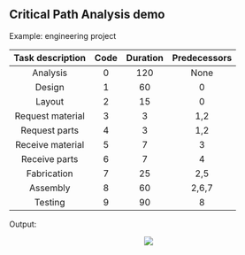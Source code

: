 ## Critical Path Analysis demo

Example: engineering project

| Task description |  Code  | Duration | Predecessors |
|:----------------:|:------:|:--------:|:------------:|
|     Analysis     |   0    |   120    |     None     |
|      Design      |   1    |    60    |      0       |
|      Layout      |   2    |    15    |      0       |
| Request material |   3    |    3     |     1,2      |
|  Request parts   |   4    |    3     |     1,2      |
| Receive material |   5    |    7     |      3       |
|  Receive parts   |   6    |    7     |      4       |
|   Fabrication    |   7    |    25    |     2,5      |
|     Assembly     |   8    |    60    |    2,6,7     |
|     Testing      |   9    |    90    |      8       |

Output:

<p align="center">
	<img src="cpa_output.png"/>
</p>

